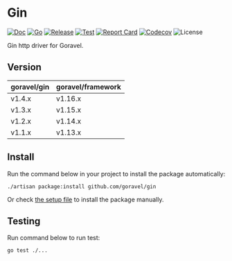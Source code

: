 # Gin

[![Doc](https://pkg.go.dev/badge/github.com/goravel/gin)](https://pkg.go.dev/github.com/goravel/gin)
[![Go](https://img.shields.io/github/go-mod/go-version/goravel/gin)](https://go.dev/)
[![Release](https://img.shields.io/github/release/goravel/gin.svg)](https://github.com/goravel/gin/releases)
[![Test](https://github.com/goravel/gin/actions/workflows/test.yml/badge.svg)](https://github.com/goravel/gin/actions)
[![Report Card](https://goreportcard.com/badge/github.com/goravel/gin)](https://goreportcard.com/report/github.com/goravel/gin)
[![Codecov](https://codecov.io/gh/goravel/gin/branch/master/graph/badge.svg)](https://codecov.io/gh/goravel/gin)
![License](https://img.shields.io/github/license/goravel/gin)

Gin http driver for Goravel.

## Version

| goravel/gin | goravel/framework |
|-------------|-------------------|
| v1.4.x      | v1.16.x           |
| v1.3.x      | v1.15.x           |
| v1.2.x      | v1.14.x           |
| v1.1.x      | v1.13.x           |

## Install

Run the command below in your project to install the package automatically:

```
./artisan package:install github.com/goravel/gin
```

Or check [the setup file](./setup/setup.go) to install the package manually.

## Testing

Run command below to run test:

```
go test ./...
```
